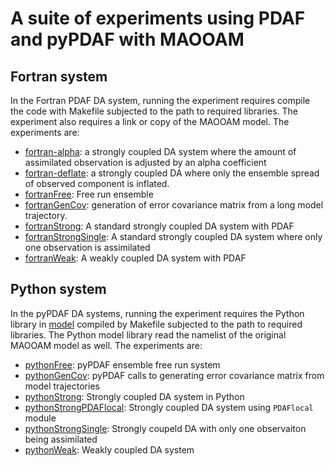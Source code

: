 # A suite of experiments using PDAF and pyPDAF with MAOOAM

## Fortran system
In the Fortran PDAF DA system, running the experiment requires compile the code with Makefile subjected to the path to required libraries. The experiment also requires a link or copy of the MAOOAM model.
The experiments are:
- [fortran-alpha](src/fortran-alpha): a strongly coupled DA system where the amount of assimilated observation is adjusted by an alpha coefficient
- [fortran-deflate](src/fortran-deflate): a strongly coupled DA where only the ensemble spread of observed component is inflated.
- [fortranFree](src/fortranFree): Free run ensemble
- [fortranGenCov](src/fortranGenCov): generation of error covariance matrix from a long model trajectory.
- [fortranStrong](src/fortranStrong): A standard strongly coupled DA system with PDAF
- [fortranStrongSingle](src/fortranStrongSingle): A standard strongly coupled DA system where only one observation is assimilated
- [fortranWeak](src/fortranWeak): A weakly coupled DA system with PDAF

## Python system
In the pyPDAF DA systems, running the experiment requires the Python library in [model](src/model) compiled by Makefile subjected to the path to required libraries.
The Python model library read the namelist of the original MAOOAM model as well.
The experiments are:
- [pythonFree](src/pythonFree): pyPDAF ensemble free run system
- [pythonGenCov](src/pythonGenCov): pyPDAF calls to generating error covariance matrix from model trajectories 
- [pythonStrong](src/pythonStrong): Strongly coupled DA system in Python
- [pythonStrongPDAFlocal](src/pythonStrongPDAFlocal): Strongly coupled DA system using `PDAFlocal` module
- [pythonStrongSingle](src/pythonStrongSingle): Strongly coupeld DA with only one observaiton being assimilated
- [pythonWeak](src/pythonWeak): Weakly coupled DA system
